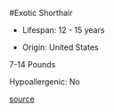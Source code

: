 #Exotic Shorthair

- Lifespan: 12 - 15 years

- Origin: United States

7-14 Pounds

Hypoallergenic: No

[source](https://www.catbreedslist.com/all-cat-breeds/exotic-shorthair.html)